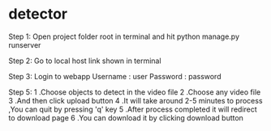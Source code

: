 # detector

Step 1:
  Open project folder root in terminal and hit python manage.py runserver
  
Step 2:
  Go to local host link shown in terminal 
  
Step 3:
Login to webapp
  Username : user
  Password : password
  
 Step 5:
    1 .Choose objects to detect in the video file
    2 .Choose any video file
    3 .And then click upload button
    4 .It will take around 2-5 minutes to process ,You can quit by pressing 'q' key
    5 .After process completed it will redirect to download page
    6 .You can download it by clicking download button
